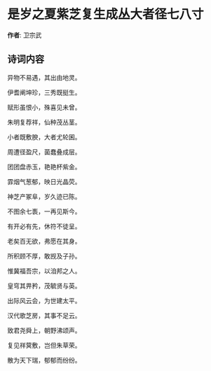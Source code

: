# 是岁之夏紫芝复生成丛大者径七八寸

**作者**: 卫宗武

## 诗词内容

异物不易遇，其出由地灵。

伊耆阐坤珍，三秀既挺生。

赋形虽恨小，殊喜见未曾。

朱明复荐祥，仙种茂丛茎。

小者既敷腴，大者尤轮囷。

周遭径盈尺，菌蠢叠成层。

团团盘赤玉，艳艳杯紫金。

霏烟气葱郁，映日光晶荧。

神芝产冢阜，岁久迹已陈。

不图余七袠，一再见斯今。

有开必有先，休符不徒呈。

老矣百无欲，弗愿在其身。

所积顾不厚，敢觊及子孙。

惟冀福吾宗，以洎邦之人。

皇穹其畀矜，茂毓贤与英。

出际风云会，为世建太平。

汉代歌芝房，其事不足云。

致君尧舜上，朝野沸颂声。

复见祥蓂敷，岂但朱草荣。

散为天下瑞，郁郁而纷纷。

